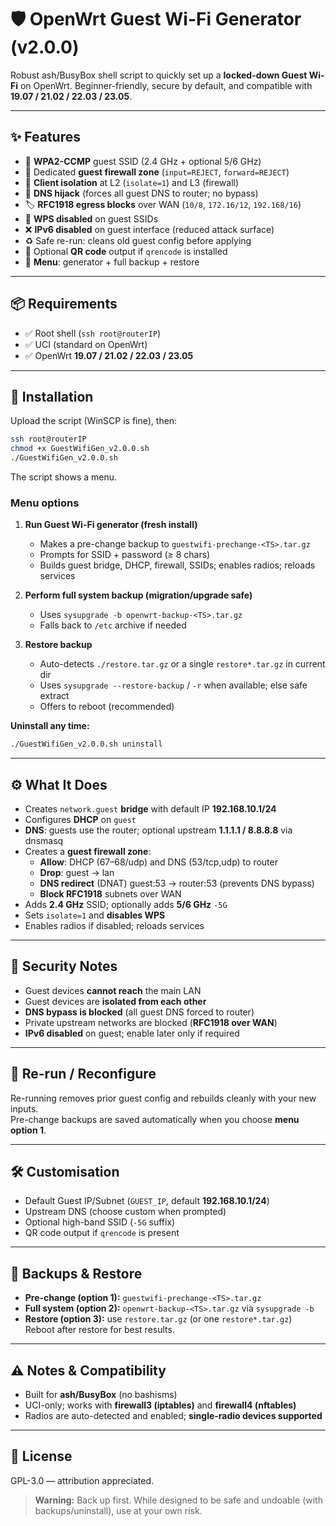 # 🛡️ OpenWrt Guest Wi-Fi Generator (v2.0.0)

Robust ash/BusyBox shell script to quickly set up a **locked-down Guest Wi-Fi** on OpenWrt. Beginner-friendly, secure by default, and compatible with **19.07 / 21.02 / 22.03 / 23.05**.

---

## ✨ Features

- 🔐 **WPA2-CCMP** guest SSID (2.4 GHz + optional 5/6 GHz)
- 🧱 Dedicated **guest firewall zone** (`input=REJECT`, `forward=REJECT`)
- 🔌 **Client isolation** at L2 (`isolate=1`) and L3 (firewall)
- 🧭 **DNS hijack** (forces all guest DNS to router; no bypass)
- 🏷️ **RFC1918 egress blocks** over WAN (`10/8`, `172.16/12`, `192.168/16`)
- 🚫 **WPS disabled** on guest SSIDs
- ❌ **IPv6 disabled** on guest interface (reduced attack surface)
- ♻️ Safe re-run: cleans old guest config before applying
- 📲 Optional **QR code** output if `qrencode` is installed
- 🧰 **Menu**: generator + full backup + restore

---

## 📦 Requirements

- ✅ Root shell (`ssh root@routerIP`)
- ✅ UCI (standard on OpenWrt)
- ✅ OpenWrt **19.07 / 21.02 / 22.03 / 23.05**

---

## 🚀 Installation

Upload the script (WinSCP is fine), then:

```sh
ssh root@routerIP
chmod +x GuestWifiGen_v2.0.0.sh
./GuestWifiGen_v2.0.0.sh
```

The script shows a menu.

### **Menu options**

1. **Run Guest Wi-Fi generator (fresh install)**
   - Makes a pre-change backup to `guestwifi-prechange-<TS>.tar.gz`
   - Prompts for SSID + password (≥ 8 chars)
   - Builds guest bridge, DHCP, firewall, SSIDs; enables radios; reloads services

2. **Perform full system backup (migration/upgrade safe)**
   - Uses `sysupgrade -b openwrt-backup-<TS>.tar.gz`
   - Falls back to `/etc` archive if needed

3. **Restore backup**
   - Auto-detects `./restore.tar.gz` or a single `restore*.tar.gz` in current dir
   - Uses `sysupgrade --restore-backup` / `-r` when available; else safe extract
   - Offers to reboot (recommended)

**Uninstall any time:**
```sh
./GuestWifiGen_v2.0.0.sh uninstall
```

---

## ⚙️ What It Does

- Creates `network.guest` **bridge** with default IP **192.168.10.1/24**
- Configures **DHCP** on `guest`
- **DNS**: guests use the router; optional upstream **1.1.1.1 / 8.8.8.8** via dnsmasq
- Creates a **guest firewall zone**:
  - **Allow**: DHCP (67–68/udp) and DNS (53/tcp,udp) to router
  - **Drop**: guest → lan
  - **DNS redirect** (DNAT) guest:53 → router:53 (prevents DNS bypass)
  - **Block RFC1918** subnets over WAN
- Adds **2.4 GHz** SSID; optionally adds **5/6 GHz** `-5G`
- Sets `isolate=1` and **disables WPS**
- Enables radios if disabled; reloads services

---

## 🔐 Security Notes

- Guest devices **cannot reach** the main LAN  
- Guest devices are **isolated from each other**  
- **DNS bypass is blocked** (all guest DNS forced to router)  
- Private upstream networks are blocked (**RFC1918 over WAN**)  
- **IPv6 disabled** on guest; enable later only if required

---

## 🧼 Re-run / Reconfigure

Re-running removes prior guest config and rebuilds cleanly with your new inputs.  
Pre-change backups are saved automatically when you choose **menu option 1**.

---

## 🛠️ Customisation

- Default Guest IP/Subnet (`GUEST_IP`, default **192.168.10.1/24**)
- Upstream DNS (choose custom when prompted)
- Optional high-band SSID (`-5G` suffix)
- QR code output if `qrencode` is present

---

## 🔄 Backups & Restore

- **Pre-change (option 1):** `guestwifi-prechange-<TS>.tar.gz`  
- **Full system (option 2):** `openwrt-backup-<TS>.tar.gz` via `sysupgrade -b`  
- **Restore (option 3):** use `restore.tar.gz` (or one `restore*.tar.gz`)  
  Reboot after restore for best results.

---

## ⚠️ Notes & Compatibility

- Built for **ash/BusyBox** (no bashisms)  
- UCI-only; works with **firewall3 (iptables)** and **firewall4 (nftables)**  
- Radios are auto-detected and enabled; **single-radio devices supported**

---

## 📜 License

GPL-3.0 — attribution appreciated.

> **Warning:** Back up first. While designed to be safe and undoable (with backups/uninstall), use at your own risk.
